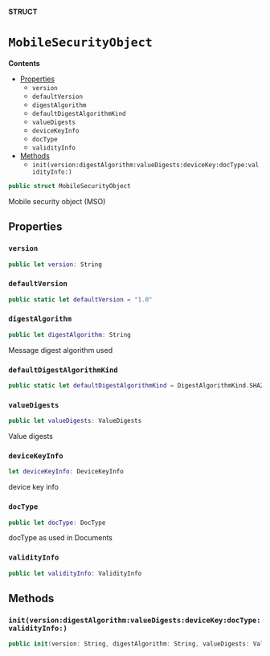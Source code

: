 **STRUCT**

# `MobileSecurityObject`

**Contents**

- [Properties](#properties)
  - `version`
  - `defaultVersion`
  - `digestAlgorithm`
  - `defaultDigestAlgorithmKind`
  - `valueDigests`
  - `deviceKeyInfo`
  - `docType`
  - `validityInfo`
- [Methods](#methods)
  - `init(version:digestAlgorithm:valueDigests:deviceKey:docType:validityInfo:)`

```swift
public struct MobileSecurityObject
```

Mobile security object (MSO)

## Properties
### `version`

```swift
public let version: String
```

### `defaultVersion`

```swift
public static let defaultVersion = "1.0"
```

### `digestAlgorithm`

```swift
public let digestAlgorithm: String
```

Message digest algorithm used

### `defaultDigestAlgorithmKind`

```swift
public static let defaultDigestAlgorithmKind = DigestAlgorithmKind.SHA256
```

### `valueDigests`

```swift
public let valueDigests: ValueDigests
```

Value digests

### `deviceKeyInfo`

```swift
let deviceKeyInfo: DeviceKeyInfo
```

device key info

### `docType`

```swift
public let docType: DocType
```

docType  as used in Documents

### `validityInfo`

```swift
public let validityInfo: ValidityInfo
```

## Methods
### `init(version:digestAlgorithm:valueDigests:deviceKey:docType:validityInfo:)`

```swift
public init(version: String, digestAlgorithm: String, valueDigests: ValueDigests, deviceKey: CoseKey, docType: DocType, validityInfo: ValidityInfo)
```
